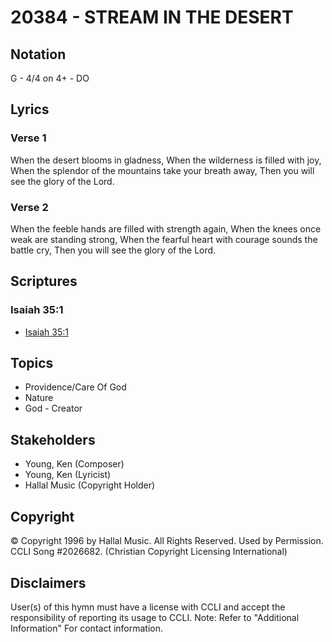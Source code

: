 # 20384 - STREAM IN THE DESERT

## Notation

G - 4/4 on 4+ - DO

## Lyrics

### Verse 1

When the desert blooms in gladness, When the wilderness is filled with joy, When the splendor of the mountains take your breath away, Then you will see the glory of the Lord.

### Verse 2

When the feeble hands are filled with strength again, When the knees once weak are standing strong, When the fearful heart with courage sounds the battle cry, Then you will see the glory of the Lord.


## Scriptures

### Isaiah 35:1

- [Isaiah 35:1](https://www.biblegateway.com/passage/?search=Isaiah%2035%3A1)


## Topics

- Providence/Care Of God
- Nature
- God - Creator

## Stakeholders

- Young, Ken (Composer)
- Young, Ken (Lyricist)
- Hallal Music (Copyright Holder)

## Copyright

© Copyright 1996 by Hallal Music. All Rights Reserved. Used by Permission. CCLI Song #2026682.
(Christian Copyright Licensing International)

## Disclaimers

User(s) of this hymn must have a license with CCLI and accept the responsibility of reporting its usage to CCLI.
Note: Refer to "Additional Information" For contact information.

